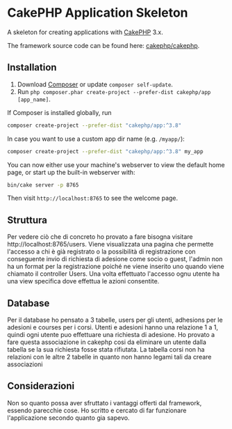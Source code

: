 # CakePHP Application Skeleton



A skeleton for creating applications with [CakePHP](https://cakephp.org) 3.x.

The framework source code can be found here: [cakephp/cakephp](https://github.com/cakephp/cakephp).

## Installation

1. Download [Composer](https://getcomposer.org/doc/00-intro.md) or update `composer self-update`.
2. Run `php composer.phar create-project --prefer-dist cakephp/app [app_name]`.

If Composer is installed globally, run

```bash
composer create-project --prefer-dist "cakephp/app:^3.8"
```

In case you want to use a custom app dir name (e.g. `/myapp/`):

```bash
composer create-project --prefer-dist "cakephp/app:^3.8" my_app
```

You can now either use your machine's webserver to view the default home page, or start
up the built-in webserver with:

```bash
bin/cake server -p 8765
```

Then visit `http://localhost:8765` to see the welcome page.

## Struttura
Per vedere ciò che di concreto ho provato a fare bisogna visitare http://localhost:8765/users. Viene visualizzata una pagina che permette l'accesso a chi è già registrato o la possibilità di registrazione con conseguente invio di richiesta di adesione come socio o guest, l'admin non ha un format per la registrazione poiché ne viene inserito uno quando viene chiamato il controller Users.
Una volta effettuato l'accesso ognu utente ha una view specifica dove effettua le azioni consentite. 

## Database
Per il database ho pensato a 3 tabelle, users per gli utenti, adhesions per le adesioni e courses per i corsi. Utenti e adesioni hanno una relazione 1 a 1, quindi ogni utente puo effettuare una richiesta di adesione. Ho provato a fare questa associazione in cakephp cosi da eliminare un utente dalla tabella se la sua richiesta fosse stata rifiutata.
La tabella corsi non ha relazioni con le altre 2 tabelle in quanto non hanno legami tali da creare associazioni

## Considerazioni
Non so quanto possa aver sfruttato i vantaggi offerti dal framework, essendo parecchie cose. Ho scritto e cercato di far funzionare l'applicazione secondo quanto gia sapevo.


